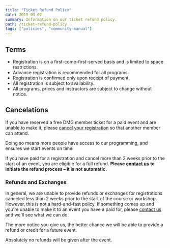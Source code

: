 ```yaml
---
title: "Ticket Refund Policy"
date: 2019-03-07
summary: Information on our ticket refund policy.
path: /ticket-refund-policy
tags: ["policies", "community-manual"]
---
```


## Terms

- Registration is on a first-come-first-served basis and is limited to space restrictions.
- Advance registration is recommended for all programs.
- Registration is confirmed only upon receipt of payment.
- All registration is subject to availability.
- All programs, prices and instructors are subject to change without notice.

## Cancelations

If you have reserved a free DMG member ticket for a paid event and are unable to make it, please [cancel your registration](https://dmg.to/members/registrations) so that another member can attend.

Doing so means more people have access to our programming, and ensures we start events on time!

If you have paid for a registration and cancel more than 2 weeks prior to the start of an event, you are eligible for a full refund. **Please** [**contact us**](mailto:events@dmg.to) **to initiate the refund process – it is not automatic.**

### Refunds and Exchanges

In general, we are unable to provide refunds or exchanges for registrations canceled less than 2 weeks prior to the start of the course or workshop. However, this is not a hard-and-fast policy. If something comes up and you're unable to make it to an event you have a paid for, please [contact us](mailto:events@dmg.to) and we'll see what we can do.

The more notice you give us, the better chance we will be able to provide a refund or credit for a future event.

Absolutely no refunds will be given after the event.
